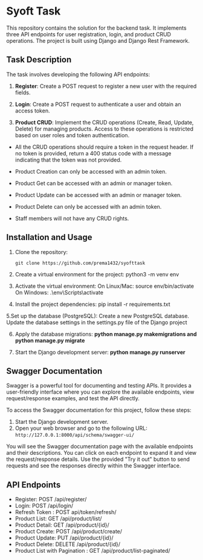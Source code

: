 # Syoft Task

This repository contains the solution for the backend task. It implements three API endpoints for user registration, login, and product CRUD operations. The project is built using Django and Django Rest Framework.

## Task Description

The task involves developing the following API endpoints:

1. **Register**: Create a POST request to register a new user with the required fields.

2. **Login**: Create a POST request to authenticate a user and obtain an access token.

3. **Product CRUD**: Implement the CRUD operations (Create, Read, Update, Delete) for managing products. Access to these operations is restricted based on user roles and token authentication.
- All the CRUD operations should require a token in the request header. If no token is provided, return a 400 status code with a message indicating that the token was not provided.

- Product Creation can only be accessed with an admin token.
- Product Get can be accessed with an admin or manager token.
- Product Update can be accessed with an admin or manager token.
- Product Delete can only be accessed with an admin token.
- Staff members will not have any CRUD rights.


## Installation and Usage

1. Clone the repository:

   ```shell
   git clone https://github.com/prema1432/syofttask

2. Create a virtual environment for the project: python3 -m venv env

3. Activate the virtual environment:
On Linux/Mac: source env/bin/activate
On Windows: .\env\Scripts\activate

4. Install the project dependencies: pip install -r requirements.txt

5.Set up the database (PostgreSQL):
Create a new PostgreSQL database.
Update the database settings in the settings.py file of the Django project

6. Apply the database migrations: **python manage.py makemigrations and  python manage.py migrate**

7. Start the Django development server: **python manage.py runserver**

## Swagger Documentation

Swagger is a powerful tool for documenting and testing APIs. It provides a user-friendly interface where you can explore the available endpoints, view request/response examples, and test the API directly.

To access the Swagger documentation for this project, follow these steps:

1. Start the Django development server.
2. Open your web browser and go to the following URL: `http://127.0.0.1:8000/api/schema/swagger-ui/`

You will see the Swagger documentation page with the available endpoints and their descriptions. You can click on each endpoint to expand it and view the request/response details. Use the provided "Try it out" button to send requests and see the responses directly within the Swagger interface.

## API Endpoints
- Register: POST /api/register/
- Login: POST /api/login/
- Refresh Token : POST api/token/refresh/
- Product List: GET /api/product/list/
- Product Detail: GET /api/product/{id}/
- Product Create: POST /api/product/create/
- Product Update: PUT /api/product/{id}/
- Product Delete: DELETE /api/product/{id}/
- Product List with Pagination : GET /api/product/list-paginated/
